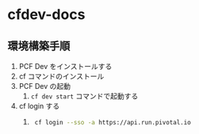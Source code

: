 # cfdev-docs

## 環境構築手順

1. PCF Dev をインストールする
1. cf コマンドのインストール  
1. PCF Dev の起動
    1. `cf dev start` コマンドで起動する
1. cf login する
    1. ```bash
        cf login --sso -a https://api.run.pivotal.io
        ```